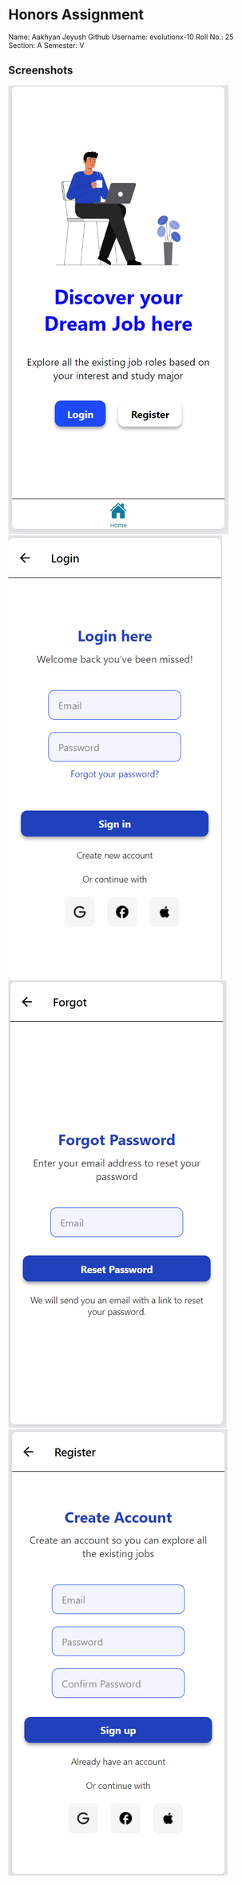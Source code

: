 # Honors Assignment

Name: Aakhyan Jeyush
Github Username: evolutionx-10
Roll No.: 25
Section: A
Semester: V

## Screenshots

![alt text](image.png)
![alt text](image-1.png)
![alt text](image-2.png)
![alt text](image-3.png)
